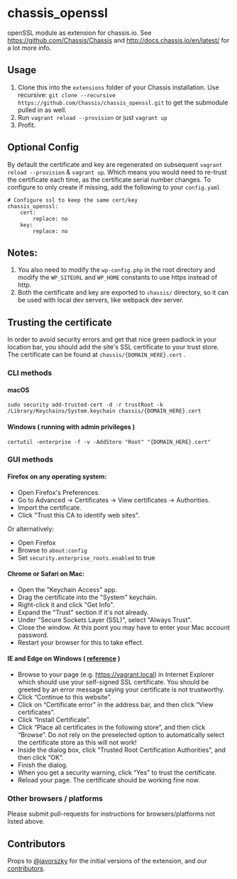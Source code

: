 # chassis_openssl
openSSL module as extension for chassis.io. See https://github.com/Chassis/Chassis and http://docs.chassis.io/en/latest/ for a lot more info.

## Usage

1. Clone this into the `extensions` folder of your Chassis installation. Use recursive: `git clone --recursive https://github.com/Chassis/chassis_openssl.git` to get the submodule pulled in as well.
1. Run `vagrant reload --provision` or just `vagrant up`
1. Profit.

## Optional Config
By default the certificate and key are regenerated on subsequent `vagrant reload --provision` & `vagrant up`. Which means you would need to re-trust the certificate each time, as the certificate serial number changes.
To configure to only create if missing, add the following to your `config.yaml`

```
# Configure ssl to keep the same cert/key
chassis_openssl:
    cert:
        replace: no
    key:
        replace: no
```

## Notes:
1. You also need to modify the `wp-config.php` in the root directory and modify the `WP_SITEURL` and `WP_HOME` constants to use https instead of http.
1. Both the certificate and key are exported to `chassis/` directory, so it can be used with local dev servers, like webpack dev server.

## Trusting the certificate

In order to avoid security errors and get that nice green padlock in your location bar, you should add the site's SSL certificate to your trust store. The certificate can be found at `chassis/{DOMAIN_HERE}.cert` .

### CLI methods

#### macOS
```
sudo security add-trusted-cert -d -r trustRoot -k /Library/Keychains/System.keychain chassis/{DOMAIN_HERE}.cert
```

#### Windows ( running with admin privileges )
```
certutil -enterprise -f -v -AddStore "Root" "{DOMAIN_HERE}.cert"
```

### GUI methods

#### Firefox on any operating system:

- Open Firefox's Preferences.
- Go to Advanced -> Certificates -> View certificates -> Authorities.
- Import the certificate.
- Click "Trust this CA to identify web sites".

Or alternatively:

- Open Firefox
- Browse to `about:config`
- Set `security.enterprise_roots.enabled` to true

#### Chrome or Safari on Mac:

- Open the "Keychain Access" app.
- Drag the certificate into the "System" keychain.
- Right-click it and click "Get Info".
- Expand the "Trust" section if it's not already.
- Under "Secure Sockets Layer (SSL)", select "Always Trust".
- Close the window. At this point you may have to enter your Mac account password.
- Restart your browser for this to take effect.

#### IE and Edge on Windows ( [reference](https://medium.com/@ali.dev/how-to-trust-any-self-signed-ssl-certificate-in-ie11-and-edge-fa7b416cac68) )

- Browse to your page (e.g. https://vagrant.local) in Internet Explorer which should use your self-signed SSL certificate. You should be greeted by an error message saying your certificate is not trustworthy.
- Click “Continue to this website”.
- Click on “Certificate error” in the address bar, and then click “View certificates”.
- Click “Install Certificate”.
- Click “Place all certificates in the following store”, and then click “Browse”. Do not rely on the preselected option to automatically select the certificate store as this will not work!
- Inside the dialog box, click “Trusted Root Certification Authorities”, and then click “OK”.
- Finish the dialog.
- When you get a security warning, click “Yes” to trust the certificate.
- Reload your page. The certificate should be working fine now.


### Other browsers / platforms

Please submit pull-requests for instructions for browsers/platforms not listed above.

## Contributors

Props to [@javorszky](https://github.com/javorszky/) for the initial versions of the extension, and our [contributors](https://github.com/Chassis/chassis_openssl/graphs/contributors).
